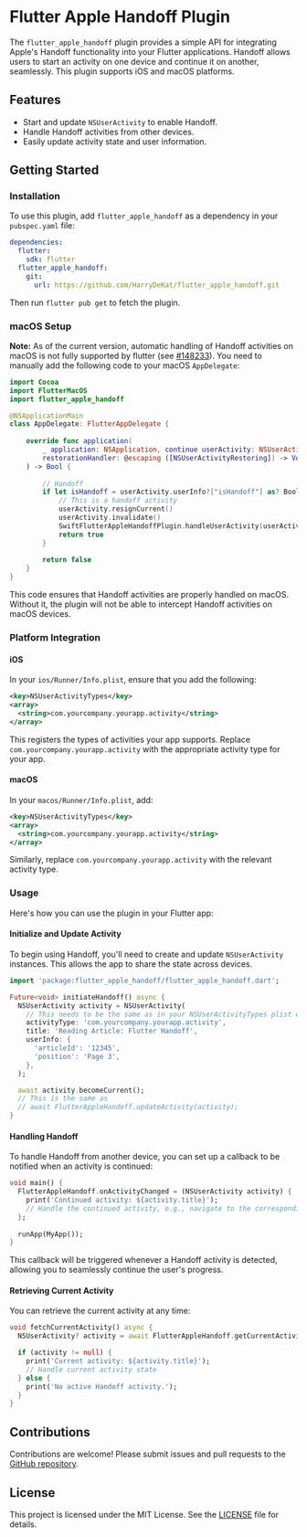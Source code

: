 # Flutter Apple Handoff Plugin

The `flutter_apple_handoff` plugin provides a simple API for integrating Apple's Handoff functionality into your Flutter applications. Handoff allows users to start an activity on one device and continue it on another, seamlessly. This plugin supports iOS and macOS platforms.

## Features

- Start and update `NSUserActivity` to enable Handoff.
- Handle Handoff activities from other devices.
- Easily update activity state and user information.
  
## Getting Started

### Installation

To use this plugin, add `flutter_apple_handoff` as a dependency in your `pubspec.yaml` file:

```yaml
dependencies:
  flutter:
    sdk: flutter
  flutter_apple_handoff:
    git:
      url: https://github.com/HarryDeKat/flutter_apple_handoff.git
```

Then run `flutter pub get` to fetch the plugin.

### macOS Setup

**Note:** As of the current version, automatic handling of Handoff activities on macOS is not fully supported by flutter (see [#148233](https://github.com/flutter/flutter/issues/148233)). You need to manually add the following code to your macOS `AppDelegate`:

```swift
import Cocoa
import FlutterMacOS
import flutter_apple_handoff

@NSApplicationMain
class AppDelegate: FlutterAppDelegate {
    
    override func application(
        _ application: NSApplication, continue userActivity: NSUserActivity,
        restorationHandler: @escaping ([NSUserActivityRestoring]) -> Void
    ) -> Bool {
        
        // Handoff
        if let isHandoff = userActivity.userInfo?["isHandoff"] as? Bool, isHandoff {
            // This is a handoff activity
            userActivity.resignCurrent()
            userActivity.invalidate()
            SwiftFlutterAppleHandoffPlugin.handleUserActivity(userActivity: userActivity)
            return true
        }
        
        return false
    }
}
```

This code ensures that Handoff activities are properly handled on macOS. Without it, the plugin will not be able to intercept Handoff activities on macOS devices.

### Platform Integration

#### iOS

In your `ios/Runner/Info.plist`, ensure that you add the following:

```xml
<key>NSUserActivityTypes</key>
<array>
  <string>com.yourcompany.yourapp.activity</string>
</array>
```

This registers the types of activities your app supports. Replace `com.yourcompany.yourapp.activity` with the appropriate activity type for your app.

#### macOS

In your `macos/Runner/Info.plist`, add:

```xml
<key>NSUserActivityTypes</key>
<array>
  <string>com.yourcompany.yourapp.activity</string>
</array>
```

Similarly, replace `com.yourcompany.yourapp.activity` with the relevant activity type.

### Usage

Here's how you can use the plugin in your Flutter app:

#### Initialize and Update Activity

To begin using Handoff, you'll need to create and update `NSUserActivity` instances. This allows the app to share the state across devices.

```dart
import 'package:flutter_apple_handoff/flutter_apple_handoff.dart';

Future<void> initiateHandoff() async {
  NSUserActivity activity = NSUserActivity(
    // This needs to be the same as in your NSUserActivityTypes plist entry.
    activityType: 'com.yourcompany.yourapp.activity',
    title: 'Reading Article: Flutter Handoff',
    userInfo: {
      'articleId': '12345',
      'position': 'Page 3',
    },
  );

  await activity.becomeCurrent();
  // This is the same as
  // await FlutterAppleHandoff.updateActivity(activity);
}
```

#### Handling Handoff

To handle Handoff from another device, you can set up a callback to be notified when an activity is continued:

```dart
void main() {
  FlutterAppleHandoff.onActivityChanged = (NSUserActivity activity) {
    print('Continued activity: ${activity.title}');
    // Handle the continued activity, e.g., navigate to the corresponding screen.
  };
  
  runApp(MyApp());
}
```

This callback will be triggered whenever a Handoff activity is detected, allowing you to seamlessly continue the user's progress.

#### Retrieving Current Activity

You can retrieve the current activity at any time:

```dart
void fetchCurrentActivity() async {
  NSUserActivity? activity = await FlutterAppleHandoff.getCurrentActivity;

  if (activity != null) {
    print('Current activity: ${activity.title}');
    // Handle current activity state
  } else {
    print('No active Handoff activity.');
  }
}
```

## Contributions

Contributions are welcome! Please submit issues and pull requests to the [GitHub repository](https://github.com/HarryDeKat/flutter_apple_handoff).

## License

This project is licensed under the MIT License. See the [LICENSE](https://github.com/HarryDeKat/flutter_apple_handoff/blob/main/LICENSE) file for details.